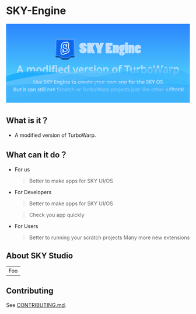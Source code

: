 # SKY-Engine

![Tux, SKY Engine Title](/SKYEngineTitle.png)

## **What is it？**

*   A modified version of TurboWarp.

## **What can it do？**
*    For us
     > Better to make apps for SKY UI/OS
*    For Developers

     > Better to make apps for SKY UI/OS
     
     > Check you app quickly
     
*    For Users
     > Better to running your scratch projects
     > Many more new extensions

## **About SKY Studio**

<table>
    <tr>
        <td>Foo</td>
    </tr>
</table>

## Contributing

See [CONTRIBUTING.md](CONTRIBUTING.md).
